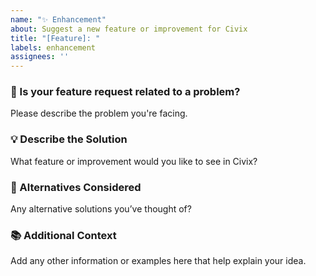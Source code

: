 ```yaml
---
name: "✨ Enhancement"
about: Suggest a new feature or improvement for Civix
title: "[Feature]: "
labels: enhancement
assignees: ''
---
```


### 📌 Is your feature request related to a problem?
Please describe the problem you're facing.

### 💡 Describe the Solution
What feature or improvement would you like to see in Civix?

### 🔁 Alternatives Considered
Any alternative solutions you’ve thought of?

### 📚 Additional Context
Add any other information or examples here that help explain your idea.

